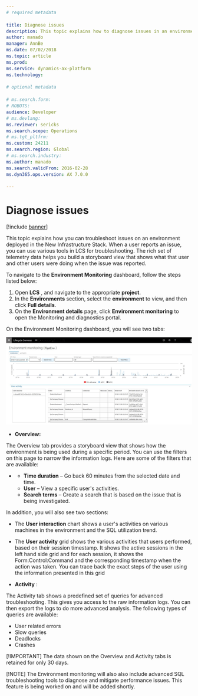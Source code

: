 ```yaml
---
# required metadata

title: Diagnose issues
description: This topic explains how to diagnose issues in an environment on the New Infrastructure Stack
author: manado
manager: AnnBe
ms.date: 07/02/2018
ms.topic: article
ms.prod: 
ms.service: dynamics-ax-platform
ms.technology: 

# optional metadata

# ms.search.form: 
# ROBOTS: 
audience: Developer
# ms.devlang: 
ms.reviewer: sericks
ms.search.scope: Operations
# ms.tgt_pltfrm: 
ms.custom: 24211
ms.search.region: Global
# ms.search.industry: 
ms.author: manado
ms.search.validFrom: 2016-02-28
ms.dyn365.ops.version: AX 7.0.0

---
```


# Diagnose issues 

[!include [banner](../includes/banner.md)]

This topic explains how you can troubleshoot issues on an environment deployed in the New Infrastructure Stack. When a user reports an issue, you can use various tools in LCS for troubleshooting. The rich set of telemetry data helps you build a storyboard view that shows what that user and other users were doing when the issue was reported.

To navigate to the **Environment Monitoring** dashboard, follow the steps listed below:

1. Open **LCS** , and navigate to the appropriate **project**.
2. In the  **Environments**  section, select the  **environment**  to view, and then click  **Full details**.
3. On the  **Environment details**  page, click  **Environment monitoring**  to open the Monitoring and diagnostics portal.

On the Environment Monitoring dashboard, you will see two tabs:

[![Diagnose Issues](./media/DiagnoseIssues.jpg)](./media/DiagnoseIssues.jpg)

- **Overview:**

The Overview tab provides a storyboard view that shows how the environment is being used during a specific period. You can use the filters on this page to narrow the information logs. Here are some of the filters that are available:

-
  - **Time duration**  – Go back 60 minutes from the selected date and time.
  - **User**  – View a specific user&#39;s activities.
  - **Search terms**  – Create a search that is based on the issue that is being investigated.

In addition, you will also see two sections:

- The  **User interaction**  chart shows a user&#39;s activities on various machines in the environment and the SQL utilization trend.
- The  **User activity**  grid shows the various activities that users performed, based on their session timestamp. It shows the active sessions in the left hand side grid and for each session, it shows the Form:Control:Command and the corresponding timestamp when the action was taken. You can trace back the exact steps of the user using the information presented in this grid

- **Activity** :

The Activity tab shows a predefined set of queries for advanced troubleshooting. This gives you access to the raw information logs. You can then export the logs to do more advanced analysis. The following types of queries are available:

- User related errors
- Slow queries
- Deadlocks
- Crashes

[!IMPORTANT] The data shown on the Overview and Activity tabs is retained for only 30 days.

[!NOTE] The Environment monitoring will also  also include advanced SQL troubleshooting tools to diagnose and mitigate performance issues. This feature is being worked on and will be added shortly. 


